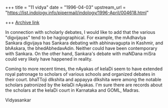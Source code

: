 +++
title = "11 vidya"
date = "1996-04-03"
upstream_url = "https://list.indology.info/pipermail/indology/1996-April/004618.html"

+++
[Archive link](https://list.indology.info/pipermail/indology/1996-April/004618.html)

In connection with scholarly debates, I would like to add that the various
"digvijayas" tend to be hagiographical. For example, the mAdhavIya Sankara
digvijaya has Sankara debating with abhinavagupta in Kashmir, and bhAskara,
the bhedAbhedavAdin. Neither could have been contemporary with Sankara. On
the other hand, Sankara's debate with maNDana miSra could very likely have
happened in reality. 

Coming to more recent times, the nAyakas of kelaDi seem to have extended
royal patronage to scholars of various schools and organized debates in
their court. bhaTToji dIkshita and appayya dIkshita were among the notable
scholars patronized by the kelaDi nAyakas. I'm sure there are records about
the scholars at the kelaDi court in Karnataka and GOML, Madras. 

Vidyasankar





